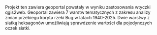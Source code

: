 Projekt ten zawiera geoportal powstały w wyniku zastosowania wtyczki qgis2web. Geoportal zawiera 7 warstw tematycznych z zakresu analizy zmian przebiegu koryta rzeki Bug w latach 1940-2025. Dwie warstwy z siatką heksagonów umożliwiają sprawdzenie wartości dla pojedynczych oczek siatki.
